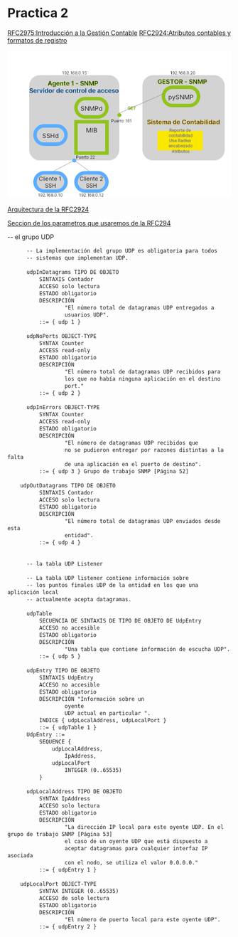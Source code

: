 # Practica 2

[RFC2975:Introducción a la Gestión Contable](https://datatracker.ietf.org/doc/html/rfc2975)
[RFC2924:Atributos contables y formatos de registro](https://www.rfc-editor.org/rfc/rfc2924.html)


![Imagen de la arquitectura](Arquitectura%20Prac2.png)

[Arquitectura de la RFC2924](https://www.rfc-editor.org/rfc/rfc2924.html#section-3)

[Seccion de los parametros que usaremos de la RFC294](https://www.rfc-editor.org/rfc/rfc2924.html#section-4.1)




-- el grupo UDP

          -- La implementación del grupo UDP es obligatoria para todos
          -- sistemas que implementan UDP. 

          udpInDatagrams TIPO DE OBJETO 
              SINTAXIS Contador 
              ACCESO solo lectura 
              ESTADO obligatorio 
              DESCRIPCIÓN 
                      "El número total de datagramas UDP entregados a 
                      usuarios UDP". 
              ::= { udp 1 } 

          udpNoPorts OBJECT-TYPE 
              SYNTAX Counter 
              ACCESS read-only 
              ESTADO obligatorio 
              DESCRIPCIÓN 
                      "El número total de datagramas UDP recibidos para 
                      los que no había ninguna aplicación en el destino
                      port." 
              ::= { udp 2 } 

          udpInErrors OBJECT-TYPE 
              SYNTAX Counter 
              ACCESS read-only 
              ESTADO obligatorio 
              DESCRIPCIÓN 
                      "El número de datagramas UDP recibidos que 
                      no se pudieron entregar por razones distintas a la falta 
                      de una aplicación en el puerto de destino". 
              ::= { udp 3 } Grupo de trabajo SNMP [Página 52]
        
        udpOutDatagrams TIPO DE OBJETO
              SINTAXIS Contador
              ACCESO solo lectura
              ESTADO obligatorio
              DESCRIPCIÓN
                      "El número total de datagramas UDP enviados desde esta
                      entidad". 
              ::= { udp 4 }


          -- la tabla UDP Listener

          -- La tabla UDP listener contiene información sobre
          -- los puntos finales UDP de la entidad en los que una aplicación local
          -- actualmente acepta datagramas. 

          udpTable
              SECUENCIA DE SINTAXIS DE TIPO DE OBJETO DE UdpEntry
              ACCESO no accesible 
              ESTADO obligatorio 
              DESCRIPCIÓN 
                      "Una tabla que contiene información de escucha UDP". 
              ::= { udp 5 } 

          udpEntry TIPO DE OBJETO 
              SINTAXIS UdpEntry 
              ACCESO no accesible 
              ESTADO obligatorio 
              DESCRIPCIÓN "Información sobre un 
                      oyente 
                      UDP actual en particular ". 
              ÍNDICE { udpLocalAddress, udpLocalPort } 
              ::= { udpTable 1 } 
          UdpEntry ::= 
              SEQUENCE { 
                  udpLocalAddress,
                      IpAddress, 
                  udpLocalPort 
                      INTEGER (0..65535) 
              } 

          udpLocalAddress TIPO DE OBJETO 
              SYNTAX IpAddress 
              ACCESO solo lectura 
              ESTADO obligatorio 
              DESCRIPCIÓN 
                      "La dirección IP local para este oyente UDP. En el grupo de trabajo SNMP [Página 53]
                      el caso de un oyente UDP que está dispuesto a
                      aceptar datagramas para cualquier interfaz IP asociada
                      con el nodo, se utiliza el valor 0.0.0.0."
              ::= { udpEntry 1 }

        udpLocalPort OBJECT-TYPE
              SYNTAX INTEGER (0..65535)
              ACCESO de solo lectura
              ESTADO obligatorio
              DESCRIPCIÓN
                      "El número de puerto local para este oyente UDP".
              ::= { udpEntry 2 }

        